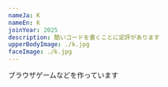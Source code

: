 ```yaml
---
nameJa: K
nameEn: K
joinYear: 2025
description: 酷いコードを書くことに定評があります
upperBodyImage: ./k.jpg
faceImage: ./k.jpg
---
```


ブラウザゲームなどを作っています
